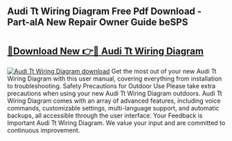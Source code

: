 ## Audi Tt Wiring Diagram Free Pdf Download - Part-alA New Repair Owner Guide beSPS

# <h2><a href="http://dfmv2xn.blite.top/?on=Audi+Tt+Wiring+Diagram">🔗Download New 👉🔴 Audi Tt Wiring Diagram</a></h2>

[![Audi Tt Wiring Diagram download](https://i.imgur.com/lujVjoI.png)](http://dfmv2xn.blite.top/?on=Audi+Tt+Wiring+Diagram)
Get the most out of your new Audi Tt Wiring Diagram with this user manual, covering everything from installation to troubleshooting. Safety Precautions for Outdoor Use Please take extra precautions when using your new Audi Tt Wiring Diagram outdoors. Audi Tt Wiring Diagram comes with an array of advanced features, including voice commands, customizable settings, multi-language support, and automatic backups, all accessible through the user interface. Your Feedback is Important Audi Tt Wiring Diagram. We value your input and are committed to continuous improvement.
